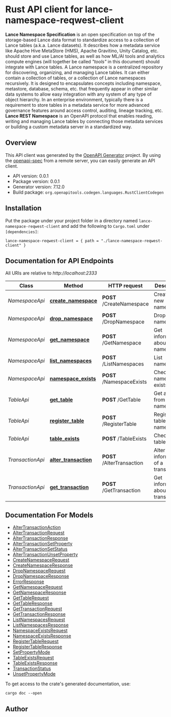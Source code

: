 # Rust API client for lance-namespace-reqwest-client

**Lance Namespace Specification** is an open specification on top of the storage-based Lance data format  to standardize access to a collection of Lance tables (a.k.a. Lance datasets). It describes how a metadata service like Apache Hive MetaStore (HMS), Apache Gravitino, Unity Catalog, etc. should store and use Lance tables, as well as how ML/AI tools and analytics compute engines (will together be called _\"tools\"_ in this document) should integrate with Lance tables.
A Lance namespace is a centralized repository for discovering, organizing, and managing Lance tables. It can either contain a collection of tables, or a collection of Lance namespaces recursively. It is designed to encapsulates concepts including namespace, metastore, database, schema, etc. that frequently appear in other similar data systems to allow easy integration with any system of any type of object hierarchy.
In an enterprise environment, typically there is a requirement to store tables in a metadata service  for more advanced governance features around access control, auditing, lineage tracking, etc. **Lance REST Namespace** is an OpenAPI protocol that enables reading, writing and managing Lance tables by connecting those metadata services or building a custom metadata server in a standardized way.



## Overview

This API client was generated by the [OpenAPI Generator](https://openapi-generator.tech) project.  By using the [openapi-spec](https://openapis.org) from a remote server, you can easily generate an API client.

- API version: 0.0.1
- Package version: 0.0.1
- Generator version: 7.12.0
- Build package: `org.openapitools.codegen.languages.RustClientCodegen`

## Installation

Put the package under your project folder in a directory named `lance-namespace-reqwest-client` and add the following to `Cargo.toml` under `[dependencies]`:

```
lance-namespace-reqwest-client = { path = "./lance-namespace-reqwest-client" }
```

## Documentation for API Endpoints

All URIs are relative to *http://localhost:2333*

Class | Method | HTTP request | Description
------------ | ------------- | ------------- | -------------
*NamespaceApi* | [**create_namespace**](docs/NamespaceApi.md#create_namespace) | **POST** /CreateNamespace | Create a new namespace
*NamespaceApi* | [**drop_namespace**](docs/NamespaceApi.md#drop_namespace) | **POST** /DropNamespace | Drop a namespace
*NamespaceApi* | [**get_namespace**](docs/NamespaceApi.md#get_namespace) | **POST** /GetNamespace | Get information about a namespace
*NamespaceApi* | [**list_namespaces**](docs/NamespaceApi.md#list_namespaces) | **POST** /ListNamespaces | List namespaces
*NamespaceApi* | [**namespace_exists**](docs/NamespaceApi.md#namespace_exists) | **POST** /NamespaceExists | Check if a namespace exists
*TableApi* | [**get_table**](docs/TableApi.md#get_table) | **POST** /GetTable | Get a table from the namespace
*TableApi* | [**register_table**](docs/TableApi.md#register_table) | **POST** /RegisterTable | Register a table to a namespace
*TableApi* | [**table_exists**](docs/TableApi.md#table_exists) | **POST** /TableExists | Check if a table exists
*TransactionApi* | [**alter_transaction**](docs/TransactionApi.md#alter_transaction) | **POST** /AlterTransaction | Alter information of a transaction.
*TransactionApi* | [**get_transaction**](docs/TransactionApi.md#get_transaction) | **POST** /GetTransaction | Get information about a transaction


## Documentation For Models

 - [AlterTransactionAction](docs/AlterTransactionAction.md)
 - [AlterTransactionRequest](docs/AlterTransactionRequest.md)
 - [AlterTransactionResponse](docs/AlterTransactionResponse.md)
 - [AlterTransactionSetProperty](docs/AlterTransactionSetProperty.md)
 - [AlterTransactionSetStatus](docs/AlterTransactionSetStatus.md)
 - [AlterTransactionUnsetProperty](docs/AlterTransactionUnsetProperty.md)
 - [CreateNamespaceRequest](docs/CreateNamespaceRequest.md)
 - [CreateNamespaceResponse](docs/CreateNamespaceResponse.md)
 - [DropNamespaceRequest](docs/DropNamespaceRequest.md)
 - [DropNamespaceResponse](docs/DropNamespaceResponse.md)
 - [ErrorResponse](docs/ErrorResponse.md)
 - [GetNamespaceRequest](docs/GetNamespaceRequest.md)
 - [GetNamespaceResponse](docs/GetNamespaceResponse.md)
 - [GetTableRequest](docs/GetTableRequest.md)
 - [GetTableResponse](docs/GetTableResponse.md)
 - [GetTransactionRequest](docs/GetTransactionRequest.md)
 - [GetTransactionResponse](docs/GetTransactionResponse.md)
 - [ListNamespacesRequest](docs/ListNamespacesRequest.md)
 - [ListNamespacesResponse](docs/ListNamespacesResponse.md)
 - [NamespaceExistsRequest](docs/NamespaceExistsRequest.md)
 - [NamespaceExistsResponse](docs/NamespaceExistsResponse.md)
 - [RegisterTableRequest](docs/RegisterTableRequest.md)
 - [RegisterTableResponse](docs/RegisterTableResponse.md)
 - [SetPropertyMode](docs/SetPropertyMode.md)
 - [TableExistsRequest](docs/TableExistsRequest.md)
 - [TableExistsResponse](docs/TableExistsResponse.md)
 - [TransactionStatus](docs/TransactionStatus.md)
 - [UnsetPropertyMode](docs/UnsetPropertyMode.md)


To get access to the crate's generated documentation, use:

```
cargo doc --open
```

## Author




